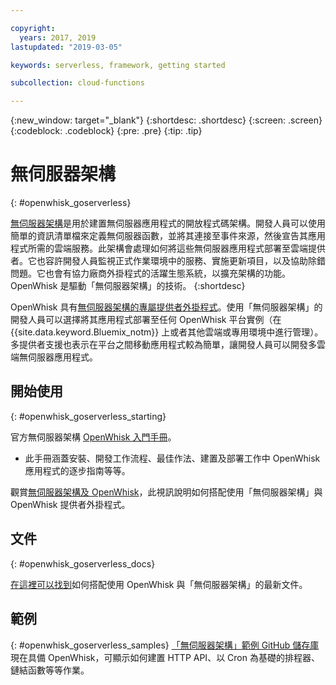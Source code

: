 ```yaml
---

copyright:
  years: 2017, 2019
lastupdated: "2019-03-05"

keywords: serverless, framework, getting started

subcollection: cloud-functions

---
```


{:new_window: target="_blank"}
{:shortdesc: .shortdesc}
{:screen: .screen}
{:codeblock: .codeblock}
{:pre: .pre}
{:tip: .tip}

# 無伺服器架構
{: #openwhisk_goserverless}

[無伺服器架構](https://serverless.com/)是用於建置無伺服器應用程式的開放程式碼架構。開發人員可以使用簡單的資訊清單檔來定義無伺服器函數，並將其連接至事件來源，然後宣告其應用程式所需的雲端服務。此架構會處理如何將這些無伺服器應用程式部署至雲端提供者。它也容許開發人員監視正式作業環境中的服務、實施更新項目，以及協助除錯問題。它也會有協力廠商外掛程式的活躍生態系統，以擴充架構的功能。OpenWhisk 是驅動「無伺服器架構」的技術。
{:shortdesc}

OpenWhisk 具有[無伺服器架構的專屬提供者外掛程式](https://github.com/serverless/serverless-openwhisk)。使用「無伺服器架構」的開發人員可以選擇將其應用程式部署至任何 OpenWhisk 平台實例（在 {{site.data.keyword.Bluemix_notm}} 上或者其他雲端或專用環境中進行管理）。多提供者支援也表示在平台之間移動應用程式較為簡單，讓開發人員可以開發多雲端無伺服器應用程式。

## 開始使用
{: #openwhisk_goserverless_starting}

官方無伺服器架構 [OpenWhisk 入門手冊](https://serverless.com/framework/docs/providers/openwhisk/guide/intro/)。
* 此手冊涵蓋安裝、開發工作流程、最佳作法、建置及部署工作中 OpenWhisk 應用程式的逐步指南等等。

觀賞[無伺服器架構及 OpenWhisk](https://youtu.be/GJY10W98Itc)，此視訊說明如何搭配使用「無伺服器架構」與 OpenWhisk 提供者外掛程式。

## 文件
{: #openwhisk_goserverless_docs}

[在這裡可以找到](https://serverless.com/framework/docs/providers/openwhisk/)如何搭配使用 OpenWhisk 與「無伺服器架構」的最新文件。

## 範例
{: #openwhisk_goserverless_samples}
[「無伺服器架構」範例 GitHub 儲存庫](https://github.com/serverless/examples)現在具備 OpenWhisk，可顯示如何建置 HTTP API、以 Cron 為基礎的排程器、鏈結函數等等作業。

